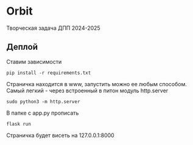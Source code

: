 
# Orbit

Творческая задача ДПП 2024-2025

## Деплой
Ставим зависимости
```
pip install -r requirements.txt
```

Страничка находится в www, запустить можно ее любым способом. Самый легкий - через встроенный в питон модуль http.server
```
sudo python3 -m http.server
``` 

В папке с app.py прописать
```
flask run
```

Страничка будет висеть на 127.0.0.1:8000